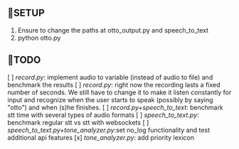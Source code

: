 ## :space_invader:SETUP
1. Ensure to change the paths at otto_output.py and speech_to_text
2. python otto.py

## :octopus:TODO
[ ] *record.py*: implement audio to variable (instead of audio to file) and benchmark the results
[ ] *record.py*: right now the recording lasts a fixed number of seconds. We still have to change it to make it listen constantly for input and recognize when the user starts to speak (possibly by saying "otto") and when (s)he finishes.
[ ] *record.py+speech_to_text*: benchmark stt time with several types of audio formats 
[ ] *speech_to_text.py*: benchmark regular stt vs stt with websockets
[ ] *speech_to_text.py+tone_analyzer.py*:set no_log functionality and test additional api features
[x] *tone_analyzer.py*: add priority lexicon